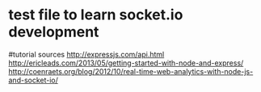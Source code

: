 # test file to learn socket.io development

#tutorial sources
http://expressjs.com/api.html
http://ericleads.com/2013/05/getting-started-with-node-and-express/
http://coenraets.org/blog/2012/10/real-time-web-analytics-with-node-js-and-socket-io/
